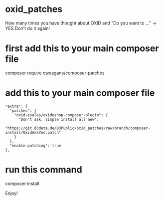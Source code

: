 # oxid_patches
How many times you have thought about OXID and "Do you want to ..." -> YES 
Don't do it again!

# first add this to your main composer file
composer require cweagans/composer-patches

# add this to your main composer file
    "extra": {
      "patches": {
        "oxid-esales/oxideshop-composer-plugin": {
          "Don't ask, simple install all new":
          "https://git.d3data.de/D3Public/oxid_patches/raw/branch/composer-install/OxidAskYes.patch"
        }
      },
      "enable-patching": true
    },

# run this command
composer install

Enjoy!
